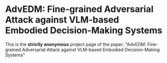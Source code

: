 # AdvEDM: Fine-grained Adversarial Attack against VLM-based Embodied Decision-Making Systems
This is the **strictly anonymous** project page of the paper: "AdvEDM: Fine-grained Adversarial Attack against VLM-based Embodied Decision-Making Systems"
